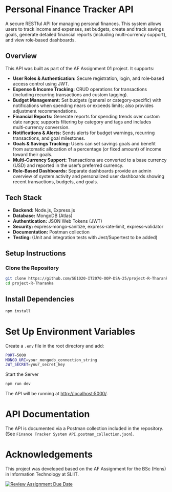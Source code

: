 # Personal Finance Tracker API

A secure RESTful API for managing personal finances. This system allows users to track income and expenses, set budgets, create and track savings goals, generate detailed financial reports (including multi‑currency support), and view role‑based dashboards.

## Overview

This API was built as part of the AF Assignment 01 project. It supports:

- **User Roles & Authentication:** Secure registration, login, and role‑based access control using JWT.
- **Expense & Income Tracking:** CRUD operations for transactions (including recurring transactions and custom tagging).
- **Budget Management:** Set budgets (general or category‑specific) with notifications when spending nears or exceeds limits; also provides adjustment recommendations.
- **Financial Reports:** Generate reports for spending trends over custom date ranges; supports filtering by category and tags and includes multi‑currency conversion.
- **Notifications & Alerts:** Sends alerts for budget warnings, recurring transactions, and goal milestones.
- **Goals & Savings Tracking:** Users can set savings goals and benefit from automatic allocation of a percentage (or fixed amount) of income toward their goals.
- **Multi‑Currency Support:** Transactions are converted to a base currency (USD) and reported in the user’s preferred currency.
- **Role‑Based Dashboards:** Separate dashboards provide an admin overview of system activity and personalized user dashboards showing recent transactions, budgets, and goals.

## Tech Stack

- **Backend:** Node.js, Express.js
- **Database:** MongoDB (Atlas)
- **Authentication:** JSON Web Tokens (JWT)
- **Security:** express‑mongo‑sanitize, express‑rate‑limit, express‑validator
- **Documentation:** Postman collection 
- **Testing:** (Unit and integration tests with Jest/Supertest to be added)

## Setup Instructions

### Clone the Repository

```bash
git clone https://github.com/SE1020-IT2070-OOP-DSA-25/project-R-Tharanka.git
cd project-R-Tharanka
```
## Install Dependencies

```bash
npm install
```
# Set Up Environment Variables

Create a `.env` file in the root directory and add:

```bash
PORT=5000
MONGO_URI=your_mongodb_connection_string
JWT_SECRET=your_secret_key

```
Start the Server

```bash
npm run dev
```

The API will be running at [http://localhost:5000/](http://localhost:5000/).

# API Documentation

The API is documented via a Postman collection included in the repository. (See `Finance Tracker System API.postman_collection.json`).


# Acknowledgements

This project was developed based on the AF Assignment for the BSc (Hons) in Information Technology at SLIIT.

[![Review Assignment Due Date](https://classroom.github.com/assets/deadline-readme-button-22041afd0340ce965d47ae6ef1cefeee28c7c493a6346c4f15d667ab976d596c.svg)](https://classroom.github.com/a/xIbq4TFL)
